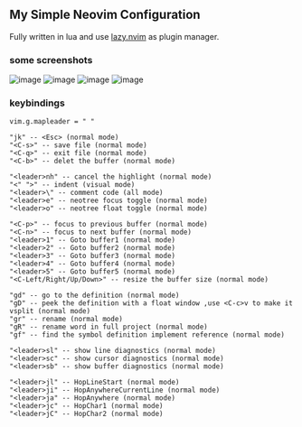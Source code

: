 ## My Simple Neovim Configuration

Fully written in lua and use [lazy.nvim](https://github.com/folke/lazy.nvim) as plugin manager.

### some screenshots

![image](https://user-images.githubusercontent.com/93063038/214219108-ab10d13d-a233-4c11-891b-6804d2b63e30.png)
![image](https://user-images.githubusercontent.com/93063038/214219288-bedf3621-4d25-404f-87a6-63e304626578.png)
![image](https://user-images.githubusercontent.com/93063038/214219432-004d59e6-83c2-44b1-8aac-1d47a3514f35.png)
![image](https://user-images.githubusercontent.com/93063038/214219701-64e8f189-92da-41df-8c16-b5c634cd72a9.png)
### keybindings

```
vim.g.mapleader = " "

"jk" -- <Esc> (normal mode) 
"<C-s>" -- save file (normal mode)
"<C-q>" -- exit file (normal mode)
"<C-b>" -- delet the buffer (normal mode)

"<leader>nh" -- cancel the highlight (normal mode)
"<" ">" -- indent (visual mode)
"<leader>\" -- comment code (all mode)
"<leader>e" -- neotree focus toggle (normal mode)
"<leader>o" -- neotree float toggle (normal mode)

"<C-p>" -- focus to previous buffer (normal mode)
"<C-n>" -- focus to next buffer (normal mode)
"<leader>1" -- Goto buffer1 (normal mode)
"<leader>2" -- Goto buffer2 (normal mode)
"<leader>3" -- Goto buffer3 (normal mode)
"<leader>4" -- Goto buffer4 (normal mode)
"<leader>5" -- Goto buffer5 (normal mode)
"<C-Left/Right/Up/Down>" -- resize the buffer size (normal mode)

"gd" -- go to the definition (normal mode)
"gD" -- peek the definition with a float window ,use <C-c>v to make it vsplit (normal mode)
"gr" -- rename (normal mode)
"gR" -- rename word in full project (normal mode)
"gf" -- find the symbol definition implement reference (normal mode)

"<leader>sl" -- show line diagnostics (normal mode)
"<leader>sc" -- show cursor diagnostics (normal mode)
"<leader>sb" -- show buffer diagnostics (normal mode)

"<leader>jl" -- HopLineStart (normal mode)
"<leader>ji" -- HopAnywhereCurrentLine (normal mode)
"<leader>ja" -- HopAnywhere (normal mode)
"<leader>jc" -- HopChar1 (normal mode)
"<leader>jC" -- HopChar2 (normal mode)
```
